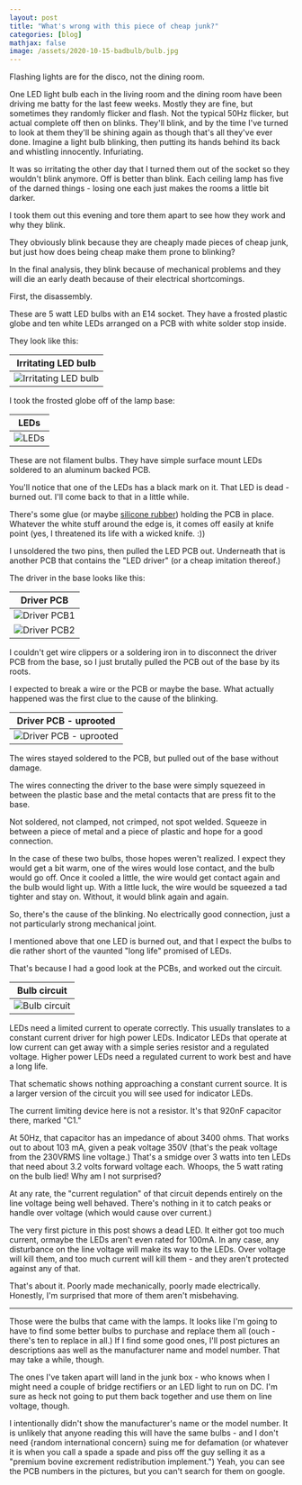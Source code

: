 ```yaml
---
layout: post
title: "What's wrong with this piece of cheap junk?"
categories: [blog]
mathjax: false
image: /assets/2020-10-15-badbulb/bulb.jpg
---
```

Flashing lights are for the disco, not the dining room.

One LED light bulb each in the living room and the dining room have been driving me batty for the last feew weeks.  Mostly they are fine, but sometimes they randomly flicker and flash.  Not the typical 50Hz flicker, but actual complete off then on blinks.  They'll blink, and by the time I've turned to look at them they'll be shining again as though that's all they've ever done.  Imagine a light bulb blinking, then putting its hands behind its back and whistling innocently.  Infuriating.

It was so irritating the other day that I turned them out of the socket so they wouldn't blink anymore.  Off is better than blink.  Each ceiling lamp has five of the darned things - losing one each just makes the rooms a little bit darker.

I took them out this evening and tore them apart to see how they work and why they blink.

They obviously blink because they are cheaply made pieces of cheap junk, but just how does being cheap make them prone to blinking?

In the final analysis, they blink because of mechanical problems and they will die an early death because of their electrical shortcomings.

First, the disassembly.

These are 5 watt LED bulbs with an E14 socket.  They have a frosted plastic globe and ten white LEDs arranged on a PCB with white solder stop inside. 

They look like this:

|Irritating LED bulb|
|--------------------------------------------------|
|![Irritating LED bulb](/assets/2020-10-15-badbulb/bulb.jpg)|

I took the frosted globe off of the lamp base:

|LEDs|
|--------------------------------------------------|
|![LEDs](/assets/2020-10-15-badbulb/deadled.jpg)|

These are not filament bulbs.  They have simple surface mount LEDs soldered to an aluminum backed PCB.

You'll notice that one of the LEDs has a black mark on it.  That LED is dead - burned out.  I'll come back to that in a little while.

There's some glue (or maybe [silicone rubber](https://en.wikipedia.org/wiki/Silicone_rubber)) holding the PCB in place.  Whatever the white stuff around the edge is, it comes off easily at knife point (yes, I threatened its life with a wicked knife.  :))

I unsoldered the two pins, then pulled the LED PCB out.  Underneath that is another PCB that contains the "LED driver" (or a cheap imitation thereof.)

The driver in the base looks like this:

|Driver PCB|
|--------------------------------------------------|
|![Driver PCB1](/assets/2020-10-15-badbulb/pcb1.jpg)|
|![Driver PCB2](/assets/2020-10-15-badbulb/pcb2.jpg)|

I couldn't get wire clippers or a soldering iron in to disconnect the driver PCB from the base, so I just brutally pulled the PCB out of the base by its roots.

I expected to break a wire or the PCB or maybe the base.  What actually happened was the first clue to the cause of the blinking.

|Driver PCB - uprooted|
|--------------------------------------------------|
|![Driver PCB - uprooted](/assets/2020-10-15-badbulb/pcb3.jpg)|

The wires stayed soldered to the PCB, but pulled out of the base without damage.

The wires connecting the driver to the base were simply squezeed in between the plastic base and the metal contacts that are press fit to the base.

Not soldered, not clamped, not crimped, not spot welded.  Squeeze in between a piece of metal and a piece of plastic and hope for a good connection.

In the case of these two bulbs, those hopes weren't realized.  I expect they would get a bit warm, one of the wires would lose contact, and the bulb would go off.  Once it cooled a little, the wire would get contact again and the bulb would light up.  With a little luck, the wire would be squeezed a tad tighter and stay on.  Without, it would blink again and again.

So, there's the cause of the blinking.  No electrically good connection, just a not particularly strong mechanical joint.

I mentioned above that one LED is burned out, and that I expect the bulbs to die rather short of the vaunted "long life" promised of LEDs.

That's because I had a good look at the PCBs, and worked out the circuit.

|Bulb circuit|
|--------------------------------------------------|
|![Bulb circuit](/assets/2020-10-15-badbulb/schematic.png)|

LEDs need a limited current to operate correctly.  This usually translates to a constant current driver for high power LEDs.  Indicator LEDs that operate at low current can get away with a simple series resistor and a regulated voltage.  Higher power LEDs need a regulated current to work best and have a long life.

That schematic shows nothing approaching a constant current source.  It is a larger version of the circuit you will see used for indicator LEDs.

The current limiting device here is not a resistor.  It's that 920nF capacitor there, marked "C1."

At 50Hz, that capacitor has an impedance of about 3400 ohms.  That works out to about 103 mA, given a peak voltage 350V (that's the peak voltage from the 230VRMS line voltage.) That's a smidge over 3 watts into ten LEDs that need about 3.2 volts forward voltage each. Whoops, the 5 watt rating on the bulb lied!  Why am I not surprised?

At any rate, the "current regulation" of that circuit depends entirely on the line voltage being well behaved.  There's nothing in it to catch peaks or handle over voltage (which would cause over current.)

The very first picture in this post shows a dead LED.  It either got too much current, ormaybe the LEDs aren't even rated for 100mA.  In any case, any disturbance on the line voltage will make its way to the LEDs.  Over voltage will kill them, and too much current will kill them - and they aren't protected against any of that.

That's about it.  Poorly made mechanically, poorly made electrically.  Honestly, I'm surprised that more of them aren't misbehaving.

-----

Those were the bulbs that came with the lamps.  It looks like I'm going to have to find some better bulbs to purchase and replace them all (ouch - there's ten to replace in all.)  If I find some good ones, I'll post pictures an descriptions aas well as the manufacturer name and model number.  That may take a while, though.

The ones I've taken apart will land in the junk box - who knows when I might need a couple of bridge rectifiers or an LED light to run on DC.  I'm sure as heck not going to put them back together and use them on line voltage, though.

I intentionally didn't show the manufacturer's name or the model number.  It is unlikely that anyone reading this will have the same bulbs - and I don't need {random international concern} suing me for defamation (or whatever it is when you call a spade a spade and piss off the guy selling it as a "premium bovine excrement redistribution implement.")  Yeah, you can see the PCB numbers in the pictures, but you can't search for them on google.

